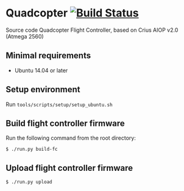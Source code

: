 Quadcopter [![Build Status](https://travis-ci.org/carlosgalvezp/Quadcopter.svg?branch=master)](https://travis-ci.org/carlosgalvezp/Quadcopter)
==========
Source code Quadcopter Flight Controller, based on Crius AIOP v2.0 (Atmega 2560)

Minimal requirements
--------------------
- Ubuntu 14.04 or later

Setup environment
-----------------

Run `tools/scripts/setup/setup_ubuntu.sh`

Build flight controller firmware
-------------------------------

Run the following command from the root directory:

    $ ./run.py build-fc


Upload flight controller firmware
---------------------------------

    $ ./run.py upload
